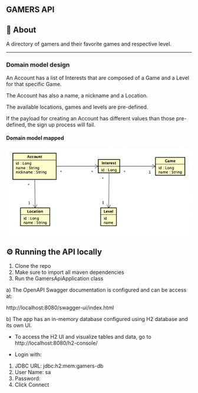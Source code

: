 ## GAMERS API


## 📄 About

A directory of gamers and their favorite games and respective level.

---

### Domain model design

An Account has a list of Interests that are composed of a Game and a Level for that specific Game.

The Account has also a name, a nickname and a Location.

The available locations, games and levels are pre-defined.

If the payload for creating an Account has different values than those pre-defined, the sign up process will fail.

#### Domain model mapped

![](src/main/resources/img/gamers-api-domain-relationship.png)


## ⚙️ Running the API locally

1. Clone the repo
2. Make sure to import all maven dependencies
3. Run the GamersApiApplication class

a) The OpenAPI Swagger documentation is configured and can be access at:

http://localhost:8080/swagger-ui/index.html

b) The app has an in-memory database configured using H2 database and its own UI.

- To access the H2 UI and visualize tables and data, go to http://localhost:8080/h2-console/

- Login with:
1. JDBC URL: jdbc:h2:mem:gamers-db
2. User Name: sa
3. Password:
4. Click Connect
